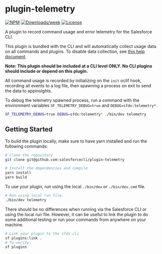 # plugin-telemetry

[![NPM](https://img.shields.io/npm/v/@salesforce/plugin-telemetry.svg?label=@salesforce/plugin-telemetry)](https://www.npmjs.com/package/@salesforce/plugin-telemetry) [![Downloads/week](https://img.shields.io/npm/dw/@salesforce/plugin-telemetry.svg)](https://npmjs.org/package/@salesforce/plugin-telemetry) [![License](https://img.shields.io/badge/License-BSD%203--Clause-brightgreen.svg)](https://raw.githubusercontent.com/salesforcecli/plugin-telemetry/main/LICENSE.txt)

A plugin to record command usage and error telemetry for the Salesforce CLI.

This plugin is bundled with the CLI and will automatically collect usage data on all commands and plugins. To disable data collection, see [this help document](https://developer.salesforce.com/docs/atlas.en-us.sfdx_setup.meta/sfdx_setup/sfdx_dev_cli_telemetry.htm).

**Note: This plugin should be included at a CLI level ONLY. No CLI plugins should include or depend on this plugin.**

All command usage is recorded by initializing on the `init` oclif hook, recording all events to a log file, then spawning a process on exit to send the data to appinsights.

To debug the telemetry spawned process, run a command with the environment variables `SF_TELEMETRY_DEBUG=true` and `DEBUG=sfdx:telemetry*`.

```bash
SF_TELEMETRY_DEBUG=true DEBUG=sfdx:telemetry* ./bin/dev telemetry
```

## Getting Started

To build the plugin locally, make sure to have yarn installed and run the following commands:

```bash
# Clone the repository
git clone git@github.com:salesforcecli/plugin-telemetry

# Install the dependencies and compile
yarn install
yarn build
```

To use your plugin, run using the local `./bin/dev` or `./bin/dev.cmd` file.

```bash
# Run using local run file.
./bin/dev telemetry
```

There should be no differences when running via the Salesforce CLI or using the local run file. However, it can be useful to link the plugin to do some additional testing or run your commands from anywhere on your machine.

```bash
# Link your plugin to the sfdx cli
sf plugins:link .
# To verify
sf plugins
```
